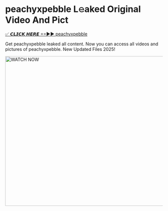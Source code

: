 # peachyxpebble L𝚎aked Original Video And Pict

<p><a href="https://cliphot.my.id/peachyxpebble" rel="nofollow">✅ 𝘾𝙇𝙄𝘾𝙆 𝙃𝙀𝙍𝙀 ==►► peachyxpebble​</a></p>


<p>Get peachyxpebble leaked all content. Now you can access all videos and pictures of peachyxpebble. New Updated Files 2025!</p>


<p><a rel="nofollow" title="WATCH NOW" href="https://cliphot.my.id/peachyxpebble"><img border="peachyxpebble" height="480" width="720" title="WATCH NOW" alt="WATCH NOW" src="https://i.ibb.co.com/xMMVF88/686577567.gif"></a></p>